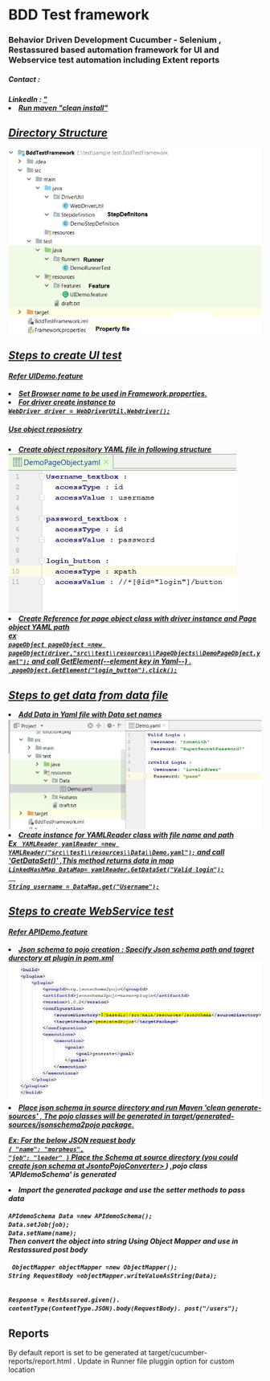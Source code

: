  <h1>BDD Test framework</h1>
<h3>Behavior Driven Development Cucumber - Selenium , Restassured based automation framework for UI and Webservice test automation including Extent reports</h3>

<h5>Contact : <a href="prateekanandspet@gmail.com" ></a></h5>
<h5>LinkedIn : <a href="https://www.linkedin.com/in/prateekanand1/> Prateek Anand></a></h5>
	
<h2>Steps to install at your system:</h2>
	<ul>
	<li>Clone the repository using "git clone <repository url>"</li>
	<li>Run maven "clean install"</li>
	</ul>

<h2>Directory Structure</h2>
<img src="imgs/structure.png" title = "directory structure"/>

<h2>Steps to create UI test</h2>
<h4>Refer UIDemo.feature </h4>
 <li>Set Browser name to be used in Framework.properties.</li> 
 <li>For driver create instance to </li>
<code>WebDriver driver = WebDriverUtil.Webdriver();</code> 
<br><h5>Use object reposiotry</h5>
<li>Create object repository YAML file in following structure</li>
<img src="imgs/yamlageobject.jpg" title = "page object"/>

<li>Create Reference for page object class with driver instance and Page object YAML path</li>
ex
<br><code>pageObject pageObject =new pageObject(driver,"src\\test\\resources\\PageObjects\\DemoPageObject.yaml");</code>
and call GetElement(--element key in Yaml--) .
<br><code> pageObject.GetElement("login_button").click();</code>

<h2>Steps to get data from data file</h2>
<li>Add Data in Yaml file with Data set names</li>
 <img src="imgs/Yamldata.jpg" title="Yaml data"</img>

<li>Create instance for YAMLReader class with file name and path</li>
Ex
<code> YAMLReader yamlReader =new YAMLReader("src\\test\\resources\\Data\\Demo.yaml");</code> 
  and call 'GetDataSet(<Dataset Name>)' ,This method returns data in map
<br><code>LinkedHashMap DataMap= yamlReader.GetDataSet("Valid login");</code>
    <br><code>  <br>String username = DataMap.get("Username");</code> 

<h2>Steps to create WebService test</h2>
<h4>Refer APIDemo.feature</h4>
<li>Json schema to pojo creation : Specify Json schema path and tagret durectory at plugin in pom.xml</li>
<img src="imgs/pluginconfig.jpg" title="Yaml data"</img>

<li>Place json schema in source directory and run Maven 'clean generate-sources' , The pojo classes will be generated in target/generated-sources/jsonschema2pojo package.</li>

Ex:
For the below JSON request body
<code><br>{
    "name": "morpheus",
    "job": "leader"
}</code>
Place the Schema at source directory (you could create json schema at <a href="https://www.liquid-technologies.com/online-json-to-schema-converter" >JsontoPojoConverter> </a>) ,pojo class 'APIdemoSchema' is generated 

<li>Import the generated package and use the setter methods to pass data</li>
 <br><code>APIdemoSchema Data =new APIdemoSchema();</code>
     <br><code>Data.setJob(job);</code>
        <br><code>Data.setName(name);</code>
	<br>Then convert the object into string Using Object Mapper and use in Restassured post body
<br><code>
 ObjectMapper objectMapper =new ObjectMapper();</code>
<br><code>String RequestBody =objectMapper.writeValueAsString(Data);</code>

<br><code>Response =
                RestAssured.given().
                        contentType(ContentType.JSON).body(RequestBody).
                                        post("/users");
</code>

<h2>Reports</h2>
By default report is set to be generated at target/cucumber-reports/report.html . Update in Runner file pluggin option for custom location
